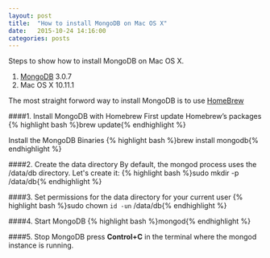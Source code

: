 ```yaml
---
layout: post
title:  "How to install MongoDB on Mac OS X"
date:   2015-10-24 14:16:00
categories: posts
---
```


Steps to show how to install MongoDB on Mac OS X.

1. [MongoDB] 3.0.7
2. Mac OS X 10.11.1

The most straight forword way to install MongoDB is to use [HomeBrew]

####1. Install MongoDB with Homebrew
First update Homebrew’s packages
{% highlight bash %}brew update{% endhighlight %}

Install the MongoDB Binaries
{% highlight bash %}brew install mongodb{% endhighlight %}

####2. Create the data directory
By default, the mongod process uses the /data/db directory. Let's create it:
{% highlight bash %}sudo mkdir -p /data/db{% endhighlight %}

####3. Set permissions for the data directory for your current user
{% highlight bash %}sudo chown `id -un` /data/db{% endhighlight %}

####4. Start MongoDB
{% highlight bash %}mongod{% endhighlight %}

####5. Stop MongoDB
press **Control+C** in the terminal where the mongod instance is running.

[Homebrew]:       http://brew.sh/
[MongoDB]:        https://www.mongodb.org/